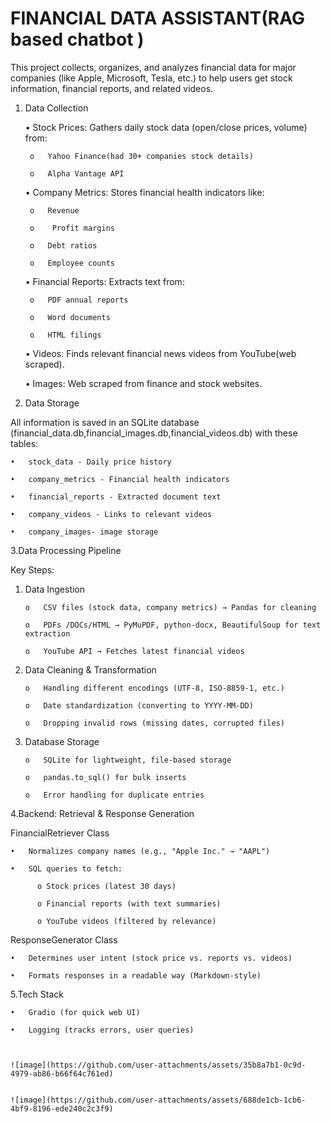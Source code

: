 # FINANCIAL DATA ASSISTANT(RAG based chatbot )

This project collects, organizes, and analyzes financial data for major companies (like Apple, Microsoft, Tesla, etc.) to help users get stock information, financial reports, and related videos.

1. Data Collection

    •	Stock Prices: Gathers daily stock data (open/close prices, volume) from:
   
        o	Yahoo Finance(had 30+ companies stock details)
   
        o	Alpha Vantage API
   
    •	Company Metrics: Stores financial health indicators like:
   
        o	Revenue
   
        o	 Profit margins
   
        o	Debt ratios
   
        o	Employee counts
   
   •	Financial Reports: Extracts text from:
   
        o	PDF annual reports
   
        o	Word documents
   
        o	HTML filings
   
   •	Videos: Finds relevant financial news videos from YouTube(web scraped).
   
   •	Images: Web scraped from finance and stock websites.

2. Data Storage
   
All information is saved in an SQLite database (financial_data.db,financial_images.db,financial_videos.db) with these tables:

    •	stock_data - Daily price history

    •	company_metrics - Financial health indicators

    •	financial_reports - Extracted document text

    •	company_videos - Links to relevant videos

    •	company_images- image storage 

3.Data Processing Pipeline

Key Steps:

1.	Data Ingestion
   
        o	CSV files (stock data, company metrics) → Pandas for cleaning
  	
        o	PDFs /DOCs/HTML → PyMuPDF, python-docx, BeautifulSoup for text extraction
  	
        o	YouTube API → Fetches latest financial videos
  	
2.	Data Cleaning & Transformation

        o	Handling different encodings (UTF-8, ISO-8859-1, etc.)
  	
        o	Date standardization (converting to YYYY-MM-DD)
  	
        o	Dropping invalid rows (missing dates, corrupted files)
  	
3.	Database Storage

        o	SQLite for lightweight, file-based storage
  	
        o	pandas.to_sql() for bulk inserts
  	
        o	Error handling for duplicate entries


4.Backend: Retrieval & Response Generation

FinancialRetriever Class

    •	Normalizes company names (e.g., "Apple Inc." → "AAPL")
    
    •	SQL queries to fetch:
    
          o	Stock prices (latest 30 days)
          
          o	Financial reports (with text summaries)
          
          o	YouTube videos (filtered by relevance)
          
ResponseGenerator Class

    •	Determines user intent (stock price vs. reports vs. videos)
    
    •	Formats responses in a readable way (Markdown-style)

5.Tech Stack

    •	Gradio (for quick web UI)
    
    •	Logging (tracks errors, user queries)



    ![image](https://github.com/user-attachments/assets/35b8a7b1-0c9d-4979-ab86-b66f64c761ed)


    ![image](https://github.com/user-attachments/assets/688de1cb-1cb6-4bf9-8196-ede240c2c3f9)



   

